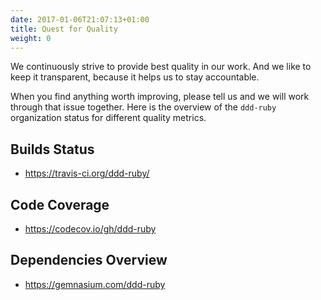 ```yaml
---
date: 2017-01-06T21:07:13+01:00
title: Quest for Quality
weight: 0
---
```


We continuously strive to provide best quality in our work. And we like to keep it transparent, because it helps us to stay accountable.

When you find anything worth improving, please tell us and we will work through that issue together. Here is the overview of the `ddd-ruby` organization status for different quality metrics.

## Builds Status

- https://travis-ci.org/ddd-ruby/

## Code Coverage

- https://codecov.io/gh/ddd-ruby

## Dependencies Overview

- https://gemnasium.com/ddd-ruby
